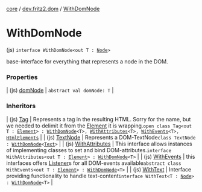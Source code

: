 [core](../../index.md) / [dev.fritz2.dom](../index.md) / [WithDomNode](./index.md)

# WithDomNode

(js) `interface WithDomNode<out T : `[`Node`](https://kotlinlang.org/api/latest/jvm/stdlib/org.w3c.dom/-node/index.html)`>`

base-interface for everything that represents a node in the DOM.

### Properties

| (js) [domNode](dom-node.md) | `abstract val domNode: T` |

### Inheritors

| (js) [Tag](../-tag/index.md) | Represents a tag in the resulting HTML. Sorry for the name, but we needed to delimit it from the [Element](https://kotlinlang.org/api/latest/jvm/stdlib/org.w3c.dom/-element/index.html) it is wrapping.`open class Tag<out T : `[`Element`](https://kotlinlang.org/api/latest/jvm/stdlib/org.w3c.dom/-element/index.html)`> : `[`WithDomNode`](./index.md)`<T>, `[`WithAttributes`](../-with-attributes/index.md)`<T>, `[`WithEvents`](../-with-events/index.md)`<T>, `[`HtmlElements`](../../dev.fritz2.dom.html/-html-elements/index.md) |
| (js) [TextNode](../-text-node/index.md) | Represents a DOM-TextNode`class TextNode : `[`WithDomNode`](./index.md)`<`[`Text`](https://kotlinlang.org/api/latest/jvm/stdlib/org.w3c.dom/-text/index.html)`>` |
| (js) [WithAttributes](../-with-attributes/index.md) | This interface allows instances of implementing classes to set and bind DOM-attributes.`interface WithAttributes<out T : `[`Element`](https://kotlinlang.org/api/latest/jvm/stdlib/org.w3c.dom/-element/index.html)`> : `[`WithDomNode`](./index.md)`<T>` |
| (js) [WithEvents](../-with-events/index.md) | this interfaces offers [Listener](../-listener/index.md)s for all DOM-events available`abstract class WithEvents<out T : `[`Element`](https://kotlinlang.org/api/latest/jvm/stdlib/org.w3c.dom/-element/index.html)`> : `[`WithDomNode`](./index.md)`<T>` |
| (js) [WithText](../-with-text/index.md) | Interface providing functionality to handle text-content`interface WithText<T : `[`Node`](https://kotlinlang.org/api/latest/jvm/stdlib/org.w3c.dom/-node/index.html)`> : `[`WithDomNode`](./index.md)`<T>` |

